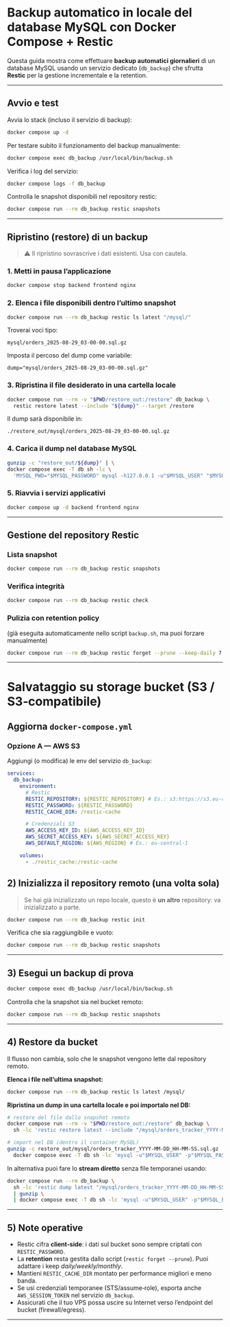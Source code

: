 # Backup automatico in locale del database MySQL con Docker Compose + Restic

Questa guida mostra come effettuare **backup automatici giornalieri** di un database MySQL usando un servizio dedicato (`db_backup`) che sfrutta **Restic** per la gestione incrementale e la retention.

---

## Avvio e test

Avvia lo stack (incluso il servizio di backup):

```bash
docker compose up -d
```

Per testare subito il funzionamento del backup manualmente:

```bash
docker compose exec db_backup /usr/local/bin/backup.sh
```

Verifica i log del servizio:

```bash
docker compose logs -f db_backup
```

Controlla le snapshot disponibili nel repository restic:

```bash
docker compose run --rm db_backup restic snapshots
```

---

## Ripristino (restore) di un backup

> ⚠️ Il ripristino sovrascrive i dati esistenti. Usa con cautela.

### 1. Metti in pausa l’applicazione

```bash
docker compose stop backend frontend nginx
```

### 2. Elenca i file disponibili dentro l’ultimo snapshot

```bash
docker compose run --rm db_backup restic ls latest "/mysql/"
```

Troverai voci tipo:

```
mysql/orders_2025-08-29_03-00-00.sql.gz
```

Imposta il percoso del dump come variabile:
```bach
dump="mysql/orders_2025-08-29_03-00-00.sql.gz"
```

### 3. Ripristina il file desiderato in una cartella locale

```bash
docker compose run --rm -v "$PWD/restore_out:/restore" db_backup \
  restic restore latest --include "${dump}" --target /restore
```

Il dump sarà disponibile in:

```
./restore_out/mysql/orders_2025-08-29_03-00-00.sql.gz
```

### 4. Carica il dump nel database MySQL

```bash
gunzip -c "restore_out/${dump}" | \
docker compose exec -T db sh -lc \
  'MYSQL_PWD="$MYSQL_PASSWORD" mysql -h127.0.0.1 -u"$MYSQL_USER" "$MYSQL_DATABASE"'
```

### 5. Riavvia i servizi applicativi

```bash
docker compose up -d backend frontend nginx
```

---

## Gestione del repository Restic

### Lista snapshot

```bash
docker compose run --rm db_backup restic snapshots
```

### Verifica integrità

```bash
docker compose run --rm db_backup restic check
```

### Pulizia con retention policy

(già eseguita automaticamente nello script `backup.sh`, ma puoi forzare manualmente)

```bash
docker compose run --rm db_backup restic forget --prune --keep-daily 7 --keep-weekly 4 --keep-monthly 6
```

---

# Salvataggio su storage bucket (S3 / S3‑compatibile)

## Aggiorna `docker-compose.yml`

### Opzione A — **AWS S3**

Aggiungi (o modifica) le env del servizio `db_backup`:

```yaml
services:
  db_backup:
    environment:
      # Restic
      RESTIC_REPOSITORY: ${RESTIC_REPOSITORY} # Es.: s3:https://s3.eu-central-1.amazonaws.com/orders-tracker-db-backups-test
      RESTIC_PASSWORD: ${RESTIC_PASSWORD}
      RESTIC_CACHE_DIR: /restic-cache

      # Credenziali S3
      AWS_ACCESS_KEY_ID: ${AWS_ACCESS_KEY_ID}
      AWS_SECRET_ACCESS_KEY: ${AWS_SECRET_ACCESS_KEY}
      AWS_DEFAULT_REGION: ${AWS_REGION} # Es.: eu-central-1

    volumes:
      - ./restic_cache:/restic-cache
```

## 2) Inizializza il repository remoto (una volta sola)

> Se hai già inizializzato un repo locale, questo è **un altro** repository: va inizializzato a parte.

```bash
docker compose run --rm db_backup restic init
```

Verifica che sia raggiungibile e vuoto:

```bash
docker compose run --rm db_backup restic snapshots
```

---

## 3) Esegui un backup di prova

```bash
docker compose exec db_backup /usr/local/bin/backup.sh
```

Controlla che la snapshot sia nel bucket remoto:

```bash
docker compose run --rm db_backup restic snapshots
```

---

## 4) Restore da bucket

Il flusso non cambia, solo che le snapshot vengono lette dal repository remoto.

**Elenca i file nell’ultima snapshot:**

```bash
docker compose run --rm db_backup restic ls latest /mysql/
```

**Ripristina un dump in una cartella locale e poi importalo nel DB:**

```bash
# restore del file dallo snapshot remoto
docker compose run --rm -v "$PWD/restore_out:/restore" db_backup \
  sh -lc 'restic restore latest --include "/mysql/orders_tracker_YYYY-MM-DD_HH-MM-SS.sql.gz" --target /restore'

# import nel DB (dentro il container MySQL)
gunzip -c restore_out/mysql/orders_tracker_YYYY-MM-DD_HH-MM-SS.sql.gz | \
  docker compose exec -T db sh -lc 'mysql -u"$MYSQL_USER" -p"$MYSQL_PASSWORD" "$MYSQL_DATABASE"'
```

In alternativa puoi fare lo **stream diretto** senza file temporanei usando:
```bash
docker compose run --rm db_backup \
  sh -lc 'restic dump latest "/mysql/orders_tracker_YYYY-MM-DD_HH-MM-SS.sql.gz"' \
  | gunzip \
  | docker compose exec -T db sh -lc 'mysql -u"$MYSQL_USER" -p"$MYSQL_PASSWORD" "$MYSQL_DATABASE"'
```

---

## 5) Note operative

* Restic cifra **client‑side**: i dati sul bucket sono sempre criptati con `RESTIC_PASSWORD`.
* La **retention** resta gestita dallo script (`restic forget --prune`). Puoi adattare i keep *daily/weekly/monthly*.
* Mantieni `RESTIC_CACHE_DIR` montato per performance migliori e meno banda.
* Se usi credenziali temporanee (STS/assume‑role), esporta anche `AWS_SESSION_TOKEN` nel servizio `db_backup`.
* Assicurati che il tuo VPS possa uscire su Internet verso l’endpoint del bucket (firewall/egress).

---